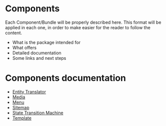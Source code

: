 # Components

Each Component/Bundle will be properly described here. This format will be 
applied in each one, in order to make easier for the reader to follow the 
content.

* What is the package intended for
* What offers
* Detailed documentation
* Some links and next steps

# Components documentation

* [Entity Translator](/component/entity-translator/)
* [Media](/component/media/)
* [Menu](/component/menu/)
* [Sitemap](/component/sitemap/)
* [State Transition Machine](/component/state-transition-machine/)
* [Template](/component/template/)

